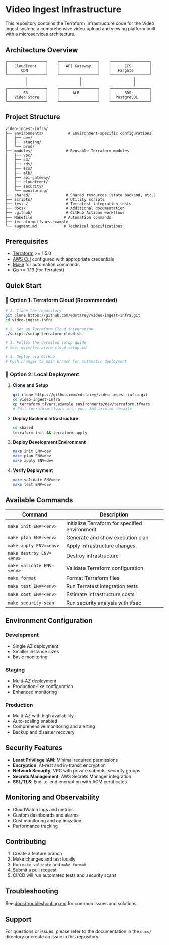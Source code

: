 # Video Ingest Infrastructure

This repository contains the Terraform infrastructure code for the Video Ingest system, a comprehensive video upload and viewing platform built with a microservices architecture.

## Architecture Overview

```
┌─────────────────┐    ┌─────────────────┐    ┌─────────────────┐
│   CloudFront    │    │   API Gateway   │    │      ECS        │
│      CDN        │    │                 │    │   Fargate       │
└─────────────────┘    └─────────────────┘    └─────────────────┘
         │                       │                       │
         │                       │                       │
┌─────────────────┐    ┌─────────────────┐    ┌─────────────────┐
│       S3        │    │      ALB        │    │      RDS        │
│   Video Store   │    │                 │    │  PostgreSQL     │
└─────────────────┘    └─────────────────┘    └─────────────────┘
```

## Project Structure

```
video-ingest-infra/
├── environments/           # Environment-specific configurations
│   ├── dev/
│   ├── staging/
│   └── prod/
├── modules/               # Reusable Terraform modules
│   ├── vpc/
│   ├── s3/
│   ├── rds/
│   ├── ecs/
│   ├── alb/
│   ├── api-gateway/
│   ├── cloudfront/
│   ├── security/
│   └── monitoring/
├── shared/                # Shared resources (state backend, etc.)
├── scripts/               # Utility scripts
├── tests/                 # Terratest integration tests
├── docs/                  # Additional documentation
├── .github/               # GitHub Actions workflows
├── Makefile              # Automation commands
├── terraform.tfvars.example
└── augment.md            # Technical specifications
```

## Prerequisites

- [Terraform](https://www.terraform.io/downloads.html) >= 1.5.0
- [AWS CLI](https://aws.amazon.com/cli/) configured with appropriate credentials
- [Make](https://www.gnu.org/software/make/) for automation commands
- [Go](https://golang.org/dl/) >= 1.19 (for Terratest)

## Quick Start

### 🌟 Option 1: Terraform Cloud (Recommended)

```bash
# 1. Clone the repository
git clone https://github.com/edstarey/video-ingest-infra.git
cd video-ingest-infra

# 2. Set up Terraform Cloud integration
./scripts/setup-terraform-cloud.sh

# 3. Follow the detailed setup guide
# See: docs/terraform-cloud-setup.md

# 4. Deploy via GitHub
# Push changes to main branch for automatic deployment
```

### 🔧 Option 2: Local Deployment

1. **Clone and Setup**
   ```bash
   git clone https://github.com/edstarey/video-ingest-infra.git
   cd video-ingest-infra
   cp terraform.tfvars.example environments/dev/terraform.tfvars
   # Edit terraform.tfvars with your AWS account details
   ```

2. **Deploy Backend Infrastructure**
   ```bash
   cd shared
   terraform init && terraform apply
   ```

3. **Deploy Development Environment**
   ```bash
   make init ENV=dev
   make plan ENV=dev
   make apply ENV=dev
   ```

4. **Verify Deployment**
   ```bash
   make validate ENV=dev
   make test ENV=dev
   ```

## Available Commands

| Command | Description |
|---------|-------------|
| `make init ENV=<env>` | Initialize Terraform for specified environment |
| `make plan ENV=<env>` | Generate and show execution plan |
| `make apply ENV=<env>` | Apply infrastructure changes |
| `make destroy ENV=<env>` | Destroy infrastructure |
| `make validate ENV=<env>` | Validate Terraform configuration |
| `make format` | Format Terraform files |
| `make test ENV=<env>` | Run Terratest integration tests |
| `make cost ENV=<env>` | Estimate infrastructure costs |
| `make security-scan` | Run security analysis with tfsec |

## Environment Configuration

### Development
- Single AZ deployment
- Smaller instance sizes
- Basic monitoring

### Staging
- Multi-AZ deployment
- Production-like configuration
- Enhanced monitoring

### Production
- Multi-AZ with high availability
- Auto-scaling enabled
- Comprehensive monitoring and alerting
- Backup and disaster recovery

## Security Features

- **Least Privilege IAM**: Minimal required permissions
- **Encryption**: At-rest and in-transit encryption
- **Network Security**: VPC with private subnets, security groups
- **Secrets Management**: AWS Secrets Manager integration
- **SSL/TLS**: End-to-end encryption with ACM certificates

## Monitoring and Observability

- CloudWatch logs and metrics
- Custom dashboards and alarms
- Cost monitoring and optimization
- Performance tracking

## Contributing

1. Create a feature branch
2. Make changes and test locally
3. Run `make validate` and `make format`
4. Submit a pull request
5. CI/CD will run automated tests and security scans

## Troubleshooting

See [docs/troubleshooting.md](docs/troubleshooting.md) for common issues and solutions.

## Support

For questions or issues, please refer to the documentation in the `docs/` directory or create an issue in this repository.
